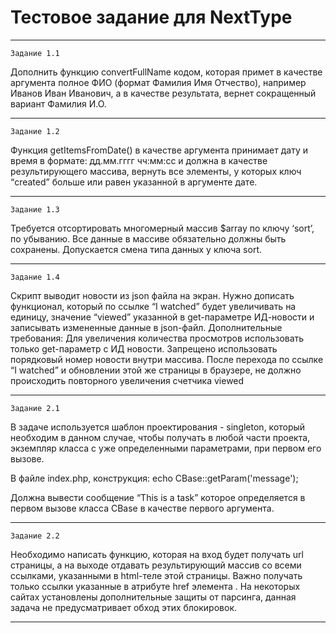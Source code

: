 # Тестовое задание для NextType

---

`Задание 1.1`

Дополнить функцию convertFullName кодом, которая примет в качестве аргумента полное ФИО (формат Фамилия Имя Отчество), например Иванов Иван Иванович, а в качестве результата, вернет сокращенный вариант Фамилия И.О.

---

`Задание 1.2`

Функция getItemsFromDate() в качестве аргумента принимает дату и время в формате: дд.мм.гггг чч:мм:сс и должна в качестве результирующего массива, вернуть все элементы, у которых ключ “created” больше или равен указанной в аргументе дате.

---

`Задание 1.3`

Требуется отсортировать многомерный массив $array по ключу ‘sort’, по убыванию. Все данные в массиве обязательно должны быть сохранены. Допускается смена типа данных у ключа sort.

---

`Задание 1.4`

Скрипт выводит новости из json файла на экран. Нужно дописать функционал, который по ссылке “I watched” будет увеличивать на единицу, значение “viewed” указанной в get-параметре ИД-новости и записывать измененные данные в json-файл.
Дополнительные требования:
Для увеличения количества просмотров использовать только get-параметр с ИД новости. Запрещено использовать порядковый номер новости внутри массива.
После перехода по ссылке “I watched” и обновлении этой же страницы в браузере, не должно происходить повторного увеличения счетчика viewed

---

`Задание 2.1`

В задаче используется шаблон проектирования - singleton, который необходим в данном случае, чтобы получать в любой части проекта, экземпляр класса с уже определенными параметрами, при первом его вызове.

В файле index.php, конструкция:
echo CBase::getParam('message');

Должна вывести сообщение “This is a task” которое определяется в первом вызове класса CBase в качестве первого аргумента.

---

`Задание 2.2`

Необходимо написать функцию, которая на вход будет получать url страницы, а на выходе отдавать результирующий массив со всеми ссылками, указанными в html-теле этой страницы. Важно получать только ссылки указанные в атрибуте href элемента <a>.
На некоторых сайтах установлены дополнительные защиты от парсинга, данная задача не предусматривает обход этих блокировок.

---
